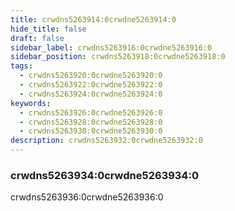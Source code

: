 ```yaml
---
title: crwdns5263914:0crwdne5263914:0
hide_title: false
draft: false
sidebar_label: crwdns5263916:0crwdne5263916:0
sidebar_position: crwdns5263918:0crwdne5263918:0
tags:
  - crwdns5263920:0crwdne5263920:0
  - crwdns5263922:0crwdne5263922:0
  - crwdns5263924:0crwdne5263924:0
keywords:
  - crwdns5263926:0crwdne5263926:0
  - crwdns5263928:0crwdne5263928:0
  - crwdns5263930:0crwdne5263930:0
description: crwdns5263932:0crwdne5263932:0
---
```


### crwdns5263934:0crwdne5263934:0

crwdns5263936:0crwdne5263936:0
